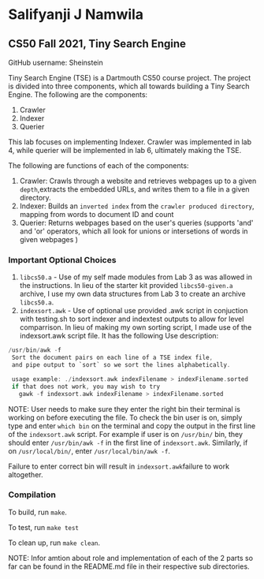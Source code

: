 
# Salifyanji J Namwila
## CS50 Fall 2021, Tiny Search Engine

GitHub username: Sheinstein

Tiny Search Engine (TSE) is a Dartmouth CS50 course project. The project is divided into three components, which  all towards  building a Tiny Search Engine.
The following are the components:
1. Crawler
2. Indexer
3. Querier

This lab focuses on implementing Indexer. Crawler was implemented in lab 4, while querier will be implemented in lab 6, ultimately making the TSE.

The following are functions of each of the components:
1. Crawler: Crawls through a website and retrieves webpages up to a given `depth`,extracts the embedded URLs, and writes them to a file in a given directory.
2. Indexer: Builds an `inverted index` from the `crawler produced directory`, mapping from words to document ID and count
3. Querier: Returns webpages based on the user's queries (supports 'and' and 'or' operators, which all look for unions or intersetions of words in given webpages )

### Important Optional Choices 

1. `libcs50.a` - Use of my self made modules from Lab 3 as was allowed in the instructions. In lieu of the starter kit provided `libcs50-given.a` archive, I use my own data structures from Lab 3 to create an archive `libcs50.a`. 
2. `indexsort.awk` - Use of optional use  provided .awk script in conjuction with testing.sh to sort indexer  and indextest outputs to allow for level comparrison. In lieu of making my own sorting script, I made use of the indexsort.awk script file. It  has the following Use description:

```c
/usr/bin/awk -f
 Sort the document pairs on each line of a TSE index file,
 and pipe output to `sort` so we sort the lines alphabetically.

 usage example: ./indexsort.awk indexFilename > indexFilename.sorted
 if that does not work, you may wish to try
   gawk -f indexsort.awk indexFilename > indexFilename.sorted 
```

NOTE: User needs to make sure they enter the right bin their terminal is working on before executing the file. To check the bin user is on, simply type and enter `which bin` on the terminal and copy the output in the first line of the `indexsort.awk` script. For example if user is on `/usr/bin/` bin, they should enter  `/usr/bin/awk -f` in the first line of `indexsort.awk`. Similarly, if on `/usr/local/bin/`, enter  `/usr/local/bin/awk -f`.

Failure to enter correct bin will result in `indexsort.awk`failure to work altogether.

### Compilation

To build, run `make`.

To test, run `make test`

To clean up, run `make clean`.

NOTE: Infor amtion about role and implementation of each of the 2 parts so far can be found in the README.md file in their respective sub directories.
